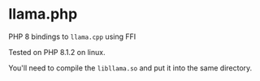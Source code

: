 # llama.php
PHP 8 bindings to `llama.cpp` using FFI


Tested on PHP 8.1.2 on linux.

You'll need to compile the `libllama.so` and put it into the same directory.



